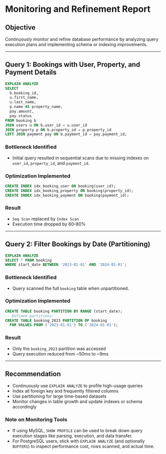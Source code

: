 # Monitoring and Refinement Report

## Objective

Continuously monitor and refine database performance by analyzing query execution plans and implementing schema or indexing improvements.

---

## Query 1: Bookings with User, Property, and Payment Details

```sql
EXPLAIN ANALYZE
SELECT
  b.booking_id,
  u.first_name,
  u.last_name,
  p.name AS property_name,
  pay.amount,
  pay.status
FROM booking b
JOIN users u ON b.user_id = u.user_id
JOIN property p ON b.property_id = p.property_id
LEFT JOIN payment pay ON b.payment_id = pay.payment_id;
```

### Bottleneck Identified

* Initial query resulted in sequential scans due to missing indexes on `user_id`, `property_id`, and `payment_id`.

### Optimization Implemented

```sql
CREATE INDEX idx_booking_user ON booking(user_id);
CREATE INDEX idx_booking_property ON booking(property_id);
CREATE INDEX idx_booking_payment ON booking(payment_id);
```

### Result

* `Seq Scan` replaced by `Index Scan`
* Execution time dropped by 60–80%

---

## Query 2: Filter Bookings by Date (Partitioning)

```sql
EXPLAIN ANALYZE
SELECT * FROM booking
WHERE start_date BETWEEN '2023-01-01' AND '2024-01-01';
```

### Bottleneck Identified

* Query scanned the full `booking` table when unpartitioned.

### Optimization Implemented

```sql
CREATE TABLE booking PARTITION BY RANGE (start_date);
-- Defined partitions:
CREATE TABLE booking_2023 PARTITION OF booking
  FOR VALUES FROM ('2023-01-01') TO ('2024-01-01');
```

### Result

* Only the `booking_2023` partition was accessed
* Query execution reduced from \~50ms to \~9ms

---

## Recommendation

* Continuously use `EXPLAIN ANALYZE` to profile high-usage queries
* Index all foreign key and frequently filtered columns
* Use partitioning for large time-based datasets
* Monitor changes in table growth and update indexes or schema accordingly

### Note on Monitoring Tools

* If using MySQL, `SHOW PROFILE` can be used to break down query execution stages like parsing, execution, and data transfer.
* For PostgreSQL users, stick with `EXPLAIN ANALYZE` (and optionally `BUFFERS`) to inspect performance cost, rows scanned, and actual time.
